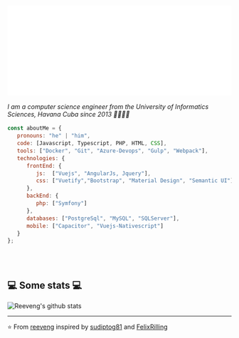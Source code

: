 <img src="https://github.com/BURNING-SOLUTIONS/reeveng/blob/master/svg.svg"/>


<p><em>I am a computer science engineer from the University of Informatics Sciences, Havana Cuba since 2013 💪😏😏💪</br>
</em></p>


```javascript
const aboutMe = {
   pronouns: "he" | "him",
   code: [Javascript, Typescript, PHP, HTML, CSS],
   tools: ["Docker", "Git", "Azure-Devops", "Gulp", "Webpack"],
   technologies: {
      frontEnd: {
         js:  ["Vuejs", "AngularJs, Jquery"],
         css: ["Vuetify","Bootstrap", "Material Design", "Semantic UI"]
      },
      backEnd: {
         php: ["Symfony"]
      },
      databases: ["PostgreSql", "MySQL", "SQLServer"],
      mobile: ["Capacitor", "Vuejs-Nativescript"]
   }
};
```
</br></br>
<h2>💻 Some stats 💻</h2>

![Reeveng's github stats](https://github-readme-stats.vercel.app/api?username=reeveng&show_icons=true&title_color=fff&icon_color=79ff97&text_color=9f9f9f&bg_color=151515)

---

⭐️ From [reeveng](https://github.com/reeveng) inspired by [sudiptog81](https://github.com/sudiptog81) and  [FelixRilling](https://github.com/)
